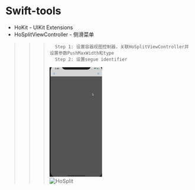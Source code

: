 # Swift-tools

* HoKit - UIKit Extensions
* HoSplitViewController - 侧滑菜单
>>>       Step 1: 设置容器视图控制器，关联HoSplitViewController并设置参数PushMaxWidth和type
>>>       Step 2: 设置segue identifier 
>>> ![HoSplit](https://github.com/zero-times-iOS/Swift-tools/blob/master/swift-tools/resources/HoSplit/hosplit.gif "效果图")  
>>> ![HoSplit](https://github.com/zero-times-iOS/Swift-tools/blob/master/swift-tools/resources/HoSplit "效果图")  


